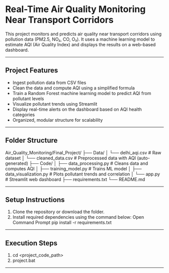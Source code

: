 
# Real-Time Air Quality Monitoring Near Transport Corridors

This project monitors and predicts air quality near transport corridors using pollution data (PM2.5, NO₂, CO, O₃). It uses a machine learning model to estimate AQI (Air Quality Index) and displays the results on a web-based dashboard.

---

## Project Features

- Ingest pollution data from CSV files
- Clean the data and compute AQI using a simplified formula
- Train a Random Forest machine learning model to predict AQI from pollutant levels
- Visualize pollutant trends using Streamlit
- Display real-time alerts on the dashboard based on AQI health categories
- Organized, modular structure for scalability

---

## Folder Structure

Air_Quality_Monitoring/Final_Project/
├── Data/
│ └── delhi_aqi.csv # Raw dataset
│ └── cleaned_data.csv # Preprocessed data with AQI (auto-generated)
├── Code/
│ ├── data_processing.py # Cleans data and computes AQI
│ ├── training_model.py # Trains ML model
│ ├── data_visualization.py # Plots pollutant trends and correlation
│ └── app.py # Streamlit web dashboard
├── requirements.txt
└── README.md

---

## Setup Instructions

1. Clone the repository or download the folder.
2. Install required dependencies using the command below:
Open Command Prompt 
pip install -r requirements.txt

---

## Execution Steps

1. cd <project_code_path>
2. project.bat

---